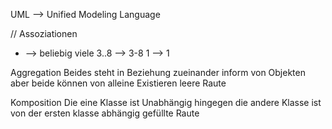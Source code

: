 UML --> Unified Modeling Language

// Assoziationen

* --> beliebig viele
3..8 --> 3-8
1 --> 1

Aggregation 
Beides steht in Beziehung zueinander inform von Objekten
aber beide können von alleine Existieren
leere Raute

Komposition
Die eine Klasse ist Unabhängig hingegen die andere Klasse ist von der ersten klasse abhängig
gefüllte Raute

